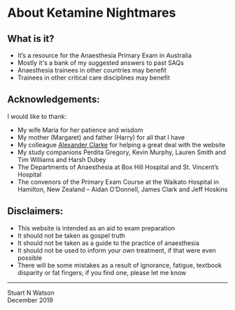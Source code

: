 # About Ketamine Nightmares
 
## What is it?
- It’s a resource for the Anaesthesia Primary Exam in Australia
- Mostly it's a bank of my suggested answers to past SAQs
- Anaesthesia trainees in other countries may benefit
- Trainees in other critical care disciplines may benefit
 
## Acknowledgements: 
I would like to thank:
- My wife Maria for her patience and wisdom
- My mother (Margaret) and father (Harry) for all that I have
- My colleague [Alexander Clarke](https://www.alexanderclarke.id.au) for helping a great deal with the website
- My study companions Perdita Gregory, Kevin Murphy, Lauren Smith and Tim Williams and Harsh Dubey
- The Departments of Anaesthesia at Box Hill Hospital and St. Vincent’s Hospital
- The convenors of the Primary Exam Course at the Waikato Hospital in Hamilton, New Zealand – Aidan O’Donnell, James Clark and Jeff Hoskins
 
## Disclaimers:
- This website is intended as an aid to exam preparation
- It should not be taken as gospel truth
- It should not be taken as a guide to the practice of anaesthesia
- It should not be used to inform your own treatment, if that were even possible
- There will be some mistakes as a result of ignorance, fatigue, textbook disparity or fat fingers; if you find one, please let me know

___________________________________________________________________________________________________________________________________________


Stuart N Watson  
December 2019
